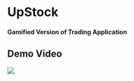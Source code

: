 # UpStock

#### Gamified Version of Trading Application

## Demo Video

![](assets/video/tutorial-1.gif)
